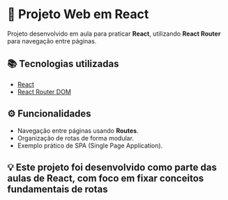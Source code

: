 # 🚀 Projeto Web em React  

Projeto desenvolvido em aula para praticar **React**, utilizando **React Router** para navegação entre páginas.  

## 📚 Tecnologias utilizadas  
- [React](https://react.dev/)  
- [React Router DOM](https://reactrouter.com/)   

## ⚙️ Funcionalidades  
- Navegação entre páginas usando **Routes**.  
- Organização de rotas de forma modular.  
- Exemplo prático de SPA (Single Page Application).  

## 💡 Este projeto foi desenvolvido como parte das aulas de React, com foco em fixar conceitos fundamentais de rotas
